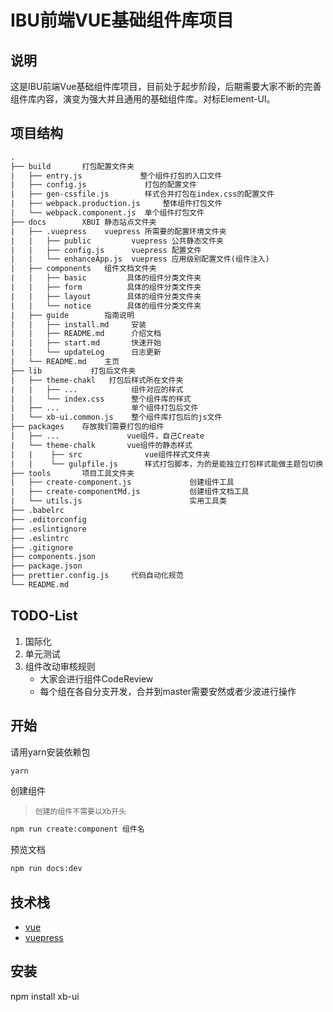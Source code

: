 # IBU前端VUE基础组件库项目 #

## 说明 ##

这是IBU前端Vue基础组件库项目，目前处于起步阶段，后期需要大家不断的完善组件库内容，演变为强大并且通用的基础组件库。对标Element-UI。

## 项目结构 ##

```txt
.
├── build       打包配置文件夹
|   ├── entry.js             整个组件打包的入口文件
|   ├── config.js             打包的配置文件
|   ├── gen-cssfile.js        样式合并打包在index.css的配置文件
|   ├── webpack.production.js     整体组件打包文件
|   └── webpack.component.js  单个组件打包文件
├── docs        XBUI 静态站点文件夹
|   ├── .vuepress    vuepress 所需要的配置环境文件夹
|   |   ├── public         vuepress 公共静态文件夹
|   |   ├── config.js      vuepress 配置文件
|   |   └── enhanceApp.js  vuepress 应用级别配置文件(组件注入)
|   ├── components   组件文档文件夹
|   |   ├── basic         具体的组件分类文件夹
|   |   ├── form          具体的组件分类文件夹
|   |   ├── layout        具体的组件分类文件夹
|   |   └── notice        具体的组件分类文件夹
|   ├── guide        指南说明
|   |   ├── install.md     安装
|   |   ├── README.md      介绍文档
|   |   ├── start.md       快速开始
|   |   └── updateLog      日志更新
|   └── README.md    主页
├── lib           打包后文件夹
|   ├── theme-chakl   打包后样式所在文件夹
|   |   ├── ...            组件对应的样式
|   |   └── index.css      整个组件库的样式
|   ├── ...                单个组件打包后文件
|   └── xb-ui.common.js    整个组件库打包后的js文件
├── packages    存放我们需要打包的组件
|   ├── ...               vue组件，自己Create
|   └── theme-chalk       vue组件的静态样式
|   |    ├── src              vue组件样式文件夹
|   |    └── gulpfile.js      样式打包脚本，为的是能独立打包样式能做主题包切换
├── tools       项目工具文件夹
|   ├── create-component.js             创建组件工具
|   ├── create-componentMd.js           创建组件文档工具
|   └── utils.js                        实用工具类
├── .babelrc
├── .editorconfig
├── .eslintignore
├── .eslintrc
├── .gitignore
├── components.json
├── package.json
├── prettier.config.js     代码自动化规范
└── README.md
```

## TODO-List ##

1. 国际化
1. 单元测试
1. 组件改动审核规则
   - 大家会进行组件CodeReview
   - 每个组在各自分支开发，合并到master需要安然或者少波进行操作

## 开始 ##

请用yarn安装依赖包

```bash
yarn
```

创建组件

>`创建的组件不需要以Xb开头`

```bash
npm run create:component 组件名
```

预览文档

```bash
npm run docs:dev
```

## 技术栈 ##

- [vue](https://github.com/vuejs/vue)
- [vuepress](https://github.com/vuejs/vuepress)

## 安装 ##
npm install xb-ui
